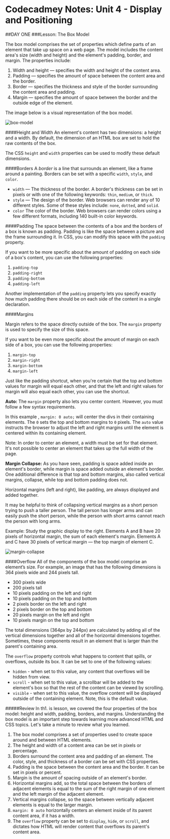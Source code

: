 # Codecadmey Notes: Unit 4 - Display and Positioning

##DAY ONE
###Lesson: The Box Model

The box model comprises the set of properties which define parts of an element that take up space on a web page. The model includes the content area's size (width and height) and the element's padding, border, and margin. The properties include:

1. Width and height — specifies the width and height of the content area.
1. Padding — specifies the amount of space between the content area and the border.
1. Border — specifies the thickness and style of the border surrounding the content area and padding.
1. Margin — specifies the amount of space between the border and the outside edge of the element.

The image below is a visual representation of the box model.

![box-model][box-model]

####Height and Width
An element's content has two dimensions: a height and a width. By default, the dimension of an HTML box are set to hold the raw contents of the box.

The CSS `height` and `width` properties can be used to modify these default dimensions.

####Borders
A _border_ is a line that surrounds an element, like a frame around a painting. Borders can be set with a specific `width`, `style`, and `color`.

* `width` — The thickness of the border. A border's thickness can be set in pixels or with one of the following keywords: `thin`, `medium`, or `thick`.
* `style` — The design of the border. Web browsers can render any of 10 different styles. Some of these styles include: `none`, `dotted`, and `solid`.
* `color` The color of the border. Web browsers can render colors using a few different formats, including 140 built-in color keywords.

####Padding
The space between the contents of a box and the borders of a box is known as padding. Padding is like the space between a picture and the frame surrounding it. In CSS, you can modify this space with the `padding` property.

If you want to be more specific about the amount of padding on each side of a box's content, you can use the following properties:

1. `padding-top`
1. `padding-right`
1. `padding-bottom`
1. `padding-left`

Another implementation of the `padding` property lets you specify exactly how much padding there should be on each side of the content in a single declaration.

####Margins

Margin refers to the space directly outside of the box. The `margin` property is used to specify the size of this space.

If you want to be even more specific about the amount of margin on each side of a box, you can use the following properties:

1. `margin-top`
1. `margin-right`
1. `margin-bottom`
1. `margin-left`

Just like the padding shortcut, when you're certain that the top and bottom values for margin will equal each other, and that the left and right values for margin will also equal each other, you can use the shortcut. 

**Auto:**
The `margin` property also lets you center content. However, you must follow a few syntax requirements. 

In this example , `margin: 0 auto;` will center the divs in their containing elements. The `0` sets the top and bottom margins to `0` pixels. The `auto` value instructs the browser to adjust the left and right margins until the element is centered within its containing element.

Note: In order to center an element, a width must be set for that element. It's not possible to center an element that takes up the full width of the page.

**Margin Collapse:**
As you have seen, padding is space added inside an element's border, while margin is space added outside an element's border. One additional difference is that top and bottom margins, also called vertical margins, collapse, while top and bottom padding does not.

Horizontal margins (left and right), like padding, are always displayed and added together. 

It may be helpful to think of collapsing vertical margins as a short person trying to push a taller person. The tall person has longer arms and can easily push the short person, while the person with short arms cannot reach the person with long arms.

Example: 
Study the graphic display to the right. Elements A and B have 20 pixels of horizontal margin, the sum of each element's margin. Elements A and C have 30 pixels of vertical margin — the top margin of element C.

![margin-collapse][margin-collapse]

####Overflow
All of the components of the box model comprise an element’s size. For example, an image that has the following dimensions is 364 pixels wide and 244 pixels tall.

* 300 pixels wide
* 200 pixels tall
* 10 pixels padding on the left and right
* 10 pixels padding on the top and bottom
* 2 pixels border on the left and right
* 2 pixels border on the top and bottom
* 20 pixels margin on the left and right
* 10 pixels margin on the top and bottom

The total dimensions (364px by 244px) are calculated by adding all of the vertical dimensions together and all of the horizontal dimensions together. Sometimes, these components result in an element that is larger than the parent's containing area.

The `overflow` property controls what happens to content that spills, or overflows, outside its box. It can be set to one of the following values:

* `hidden` - when set to this value, any content that overflows will be hidden from view.
* `scroll` - when set to this value, a scrollbar will be added to the element's box so that the rest of the content can be viewed by scrolling.
* `visible` - when set to this value, the overflow content will be displayed outside of the containing element. Note, this is the default value.


#####Review
In th1. is lesson, we covered the four properties of the box model: height and width, padding, borders, and margins. Understanding the box model is an important step towards learning more advanced HTML and CSS topics. Let's take a minute to review what you learned.

1. The box model comprises a set of properties used to create space around and between HTML elements.
1. The height and width of a content area can be set in pixels or percentage.
1. Borders surround the content area and padding of an element. The color, style, and thickness of a border can be set with CSS properties.
1. Padding is the space between the content area and the border. It can be set in pixels or percent.
1. Margin is the amount of spacing outside of an element's border.
1. Horizontal margins add, so the total space between the borders of adjacent elements is equal to the sum of the right margin of one element and the left margin of the adjacent element.
1. Vertical margins collapse, so the space between vertically adjacent elements is equal to the larger margin.
1. `margin: 0 auto` horizontally centers an element inside of its parent content area, if it has a width.
1. The `overflow` property can be set to `display`, `hide`, or `scroll`, and dictates how HTML will render content that overflows its parent's content area.







[box-model]: https://s3.amazonaws.com/codecademy-content/courses/freelance-1/unit-4/diagram-boxmodel.svg
[margin-collapse]: https://s3.amazonaws.com/codecademy-content/courses/freelance-1/unit-4/diagram-verticalmargins.svg